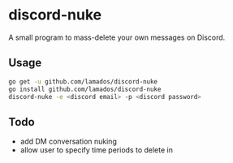 # discord-nuke

A small program to mass-delete your own messages on Discord.

## Usage

```bash
go get -u github.com/lamados/discord-nuke
go install github.com/lamados/discord-nuke
discord-nuke -e <discord email> -p <discord password>
```

## Todo

- add DM conversation nuking
- allow user to specify time periods to delete in

